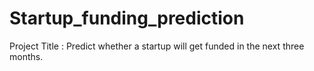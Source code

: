 # Startup_funding_prediction
Project Title : Predict whether a startup will get funded in the next three months.
